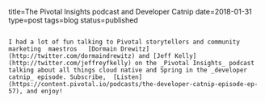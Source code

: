 title=The Pivotal Insights podcast and Developer Catnip
date=2018-01-31
type=post
tags=blog
status=published
~~~~~~

I had a lot of fun talking to Pivotal storytellers and community  marketing  maestros   [Dormain Drewitz](http://twitter.com/dormaindrewitz) and [Jeff Kelly](http://twitter.com/jeffreyfkelly) on the _Pivotal Insights_ podcast  talking about all things cloud native and Spring in the _developer catnip_ episode. Subscribe,  [Listen](https://content.pivotal.io/podcasts/the-developer-catnip-episode-ep-57), and enjoy!
